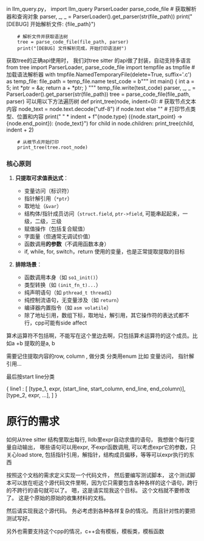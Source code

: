 in llm_query.py，  import llm_query
ParserLoader
parse_code_file
        # 获取解析器和查询对象
        parser, _, _ = ParserLoader().get_parser(str(file_path))
        print("[DEBUG] 开始解析文件: {file_path}")

        # 解析文件并获取语法树
        tree = parse_code_file(file_path, parser)
        print("[DEBUG] 文件解析完成，开始打印语法树")


获取tree的正确api使用时， 我们对tree sitter 的api做了封装，自动支持多语言
    from tree import ParserLoader, parse_code_file
    import tempfile as tmpfile
    # 加载语法解析器
    with tmpfile.NamedTemporaryFile(delete=True, suffix='.c') as temp_file:
        file_path = temp_file.name
        test_code = b"""
        int main() {
            int a = 5;
            int *ptr = &a;
            return a + *ptr;
        }
        """
        temp_file.write(test_code)
        parser, _, _ = ParserLoader().get_parser(str(file_path))
        tree = parse_code_file(file_path, parser)
可以用以下方法遍历树
        def print_tree(node, indent=0):
            # 获取节点文本内容
            node_text = node.text.decode("utf-8") if node.text else ""
            # 打印节点类型、位置和内容
            print(" " * indent + f"{node.type} ({node.start_point} -> {node.end_point}): {node_text}")
            for child in node.children:
                print_tree(child, indent + 2)

        # 从根节点开始打印
        print_tree(tree.root_node)


### 核心原则
1. **只提取可求值表达式**：
   - 变量访问（标识符）
   - 指针解引用（`*ptr`）
   - 取地址（`&var`）
   - 结构体/指针成员访问（`struct.field`, `ptr->field`, 可能串起起来，一级，二级，三级
   - 赋值操作（包括复合赋值）
   - 字面量（但通常无调试价值）
   - 函数调用**的参数**（不调用函数本身）
   - if, while, for, switch，return 使用的变量，也是正常提取提取的目标

2. **排除场景**：
   - 函数调用本身（如 `so1_init()`）
   - 类型转换（如 `(init_fn_t)...`）
   - 纯声明语句（如 `pthread_t thread1`）
   - 纯控制流语句，无变量涉及（如 `return`）
   - 编译器内置指令（如 `asm volatile`）
   - 除了地址引用，数组下标，取地址，解引用，其它操作符的表达式都不行，cpp可能有side affect

算术运算符不包括啊，不能写在这个里边去啊，只包括算术运算符的这个成员。比如a +b 提取的是a, b


需要记住提取内容的row, column , 做分类
分类用enum
比如 变量访问， 指针解引用...

最后按start line分类

{
    line1 :  [
        [type_1,  expr, (start_line, start_column, end_line, end_column)],
        [type_2,  expr, ...],
    ]
}

# 原行的需求
如何从tree sitter 结构里取出每行, lldb里expr自动求值的语句， 我想做个每行变量自动输出， 哪些语句可以用expr, 不expr函数调用, 可以考虑expr它的参数，只关心load store, 包括指针引用，解指针，结构成员偏移，等等可以expr执行的东西

按照这个文档的需求定义实现一个代码文件，  然后要编写测试脚本， 这个测试脚本可以放在呃这个源代码文件里啊，因为它只需要包含各种各样的这个语句，跨行的不跨行的语句就可以了。 嗯，这是请实现我这个目标。
这个文档就不要修改了。
这是个原始的原始的收集材料的文档。

然后请实现我这个源代码。
务必考虑到各种各样复杂的情况。
而且针对性的要把测试写好。

另外也需要支持这个cpp的情况，c++会有模板，模板类，模板函数